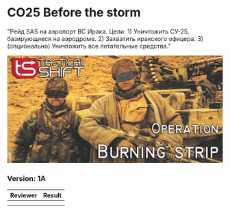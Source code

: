 ﻿# CO25 Before the storm
"Рейд SAS на аэропорт ВС Ирака. Цели: 1) Уничтожить СУ-25, базирующиеся на аэродроме. 2) Захватить иракского офицера. 3)(опционально) Уничтожить все летательные средства."

<img src='https://raw.githubusercontent.com/rempopo/CO27_Burning_strip.takistan/master/overview.jpg' />	

### Version: 1A


| Reviewer | Result |
| ------------ | ------------- |
| | |
| | |
